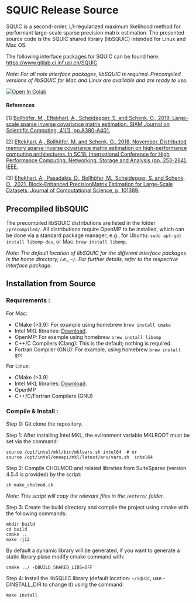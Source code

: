# SQUIC Release Source

SQUIC is a second-order, L1-regularized maximum likelihood method for performant large-scale sparse precision matrix estimation. The presented source code is the SQUIC shared library (libSQUIC) intended for Linux and Mac OS.

The following interface packages for SQUIC can be found here: https://www.gitlab.ci.inf.usi.ch/SQUIC 

_Note: For all note interface packages, libSQUIC is required. Precompiled versions of libSQUIC for Mac and Linux are available and are ready to use._ 


[![Open In Colab](https://colab.research.google.com/assets/colab-badge.svg)](https://colab.research.google.com/drive/1iQB5hz07UMd5C1PR3w3xM3306BVcFGiO?usp=sharing)



#### References

[1] [Bollhöfer, M., Eftekhari, A., Scheidegger, S. and Schenk, O., 2019. Large-scale sparse inverse covariance matrix estimation. SIAM Journal on Scientific Computing, 41(1), pp.A380-A401.](https://epubs.siam.org/doi/abs/10.1137/17M1147615?journalCode=sjoce3)

[2] [Eftekhari, A., Bollhöfer, M. and Schenk, O., 2018, November. Distributed memory sparse inverse covariance matrix estimation on high-performance computing architectures. In SC18: International Conference for High Performance Computing, Networking, Storage and Analysis (pp. 253-264). IEEE.](https://dl.acm.org/doi/10.5555/3291656.3291683)

[3] [Eftekhari, A., Pasadakis, D., Bollhöfer, M., Scheidegger, S. and Schenk, O., 2021. Block-Enhanced PrecisionMatrix Estimation for Large-Scale Datasets. Journal of Computational Science, p. 101389.](https://www.sciencedirect.com/science/article/pii/S1877750321000776)


## Precompiled libSQUIC

The precompiled libSQUIC distributions are listed in the folder ``/precompiled/``. All distributions require OpenMP to be installed, which can be done via a standard package manager; e.g., for Ubuntu: ``sudo apt-get install libomp-dev``, or  Mac: ``brew install libomp``.  

_Note: The default location of libSQUIC for the different interface packages is the home directory; i.e., ``~/``. For further details, refer to the respective interface package._

## Installation from Source

### Requirements :

For Mac:
- CMake (>3.9): For example using homebrew ``brew install cmake``
- Intel MKL libraries: [Download](https://software.intel.com/content/www/us/en/develop/tools/oneapi/base-toolkit/download.html?operatingsystem=mac&distributions=webdownload&options=online).
- OpenMP: For example using homebrew ``brew install libomp`` 
- C++/C Compilers (Clang): This is the default; nothing is required.
- Fortran Compiler (GNU): For example, using homebrew ``brew install gcc``

For Linux:
- CMake (>3.9)
- Intel MKL libraries: [Download](https://software.intel.com/content/www/us/en/develop/tools/oneapi/base-toolkit/download.html?operatingsystem=linux&distributions=webdownload&options=online).
- OpenMP 
- C++/C/Fortran Compilers (GNU)


### Compile & Install :

Step 0: Git clone the repository.

Step 1: After installing Intel MKL, the evironment variable MKLROOT must be set via the command:
```angular2
source /opt/intel/mkl/bin/mklvars.sh intel64  # or 
source /opt/intel/oneapi/mkl/latest/env/vars.sh  intel64
```

Step 2: Compile CHOLMOD and related libraries from SuiteSparse (version 4.5.4 is provided) by the script:
	
```angular2
sh make_cholmod.sh 
```
_Note: This script will copy the relevant files in the ``/extern/`` folder._

Step 3: Create the build directory and compile the project using cmake with the following commands:  
```angular2
mkdir build
cd build
cmake ..
make -j12
```
By default a dynamic library will be generated, if you want to generate a static library plase modify
cmake command with:
```aungular2
cmake ../ -DBUILD_SHARED_LIBS=OFF
```
Step 4: Install the libSQUIC library (default location: ``~/SQUIC``, use -DINSTALL_DIR to change it)
using the command:

```angular2
make install 
```
